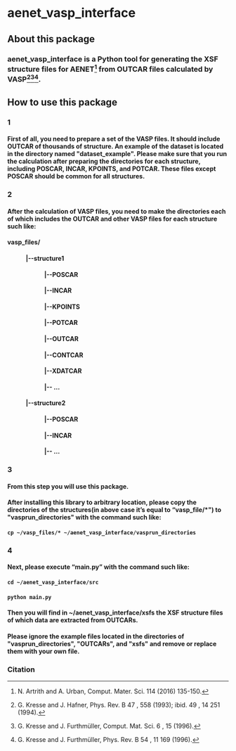 # aenet_vasp_interface
## About this package
### aenet_vasp_interface is a Python tool for generating the XSF structure files for AENET[^1] from OUTCAR files calculated by VASP[^2][^3][^4].
## How to use this package
### 1
#### First of all, you need to prepare a set of the VASP files. It should include OUTCAR of thousands of structure. An example of the dataset  is located in the directory named "dataset_example". Please make sure that you run the calculation after preparing the directories for each structure, including POSCAR, INCAR, KPOINTS, and POTCAR. These files except POSCAR should be common for all structures.

### 2
#### After the calculation of VASP files, you need to make the directories each of which includes the OUTCAR and other VASP files for each structure such like:
#### vasp_files/
#### &emsp;&emsp;&emsp;|--structure1
#### &emsp;&emsp;&emsp;&emsp;&emsp;&emsp;|--POSCAR
#### &emsp;&emsp;&emsp;&emsp;&emsp;&emsp;|--INCAR
#### &emsp;&emsp;&emsp;&emsp;&emsp;&emsp;|--KPOINTS
#### &emsp;&emsp;&emsp;&emsp;&emsp;&emsp;|--POTCAR
#### &emsp;&emsp;&emsp;&emsp;&emsp;&emsp;|--OUTCAR
#### &emsp;&emsp;&emsp;&emsp;&emsp;&emsp;|--CONTCAR
#### &emsp;&emsp;&emsp;&emsp;&emsp;&emsp;|--XDATCAR
#### &emsp;&emsp;&emsp;&emsp;&emsp;&emsp;|--   …
#### &emsp;&emsp;&emsp;|--structure2
#### &emsp;&emsp;&emsp;&emsp;&emsp;&emsp;|--POSCAR
#### &emsp;&emsp;&emsp;&emsp;&emsp;&emsp;|--INCAR
#### &emsp;&emsp;&emsp;&emsp;&emsp;&emsp;|--   …

### 3
#### From this step you will use this package.
#### After installing this library to arbitrary location, please copy the directories of the structures(in above case it’s equal to “vasp_file/*") to "vasprun_directories" with the command such like:
#### ```cp ~/vasp_files/* ~/aenet_vasp_interface/vasprun_directories```

### 4
#### Next, please execute “main.py” with the command such like:
#### ```cd ~/aenet_vasp_interface/src```
#### ```python main.py```

#### Then you will find in ~/aenet_vasp_interface/xsfs the XSF structure files of which data are extracted from OUTCARs.
#### Please ignore the example files located in the directories of "vasprun_directories", "OUTCARs", and "xsfs" and remove or replace them with your own file.


### Citation
[^1]: N. Artrith and A. Urban, Comput. Mater. Sci. 114 (2016) 135-150.
[^2]: G. Kresse and J. Hafner, Phys. Rev. B 47 , 558 (1993); ibid. 49 , 14 251 (1994).
[^3]: G. Kresse and J. Furthmüller, Comput. Mat. Sci. 6 , 15 (1996).
[^4]: G. Kresse and J. Furthmüller, Phys. Rev. B 54 , 11 169 (1996).
